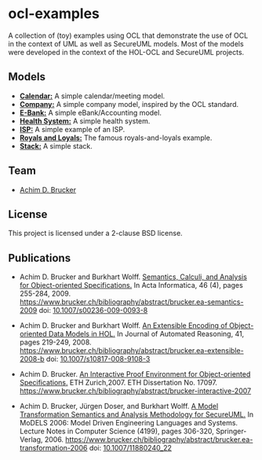 # ocl-examples
A collection of (toy) examples using OCL that demonstrate the use of
OCL in the context of UML as well as SecureUML models. Most of the
models were developed in the context of the HOL-OCL and SecureUML 
projects.

## Models
* **[Calendar:](./calendar)** A simple calendar/meeting model.
* **[Company:](./company)** A simple company model, inspired by the OCL standard.
* **[E-Bank:](./ebank)** A simple eBank/Accounting model.
* **[Health System:](./health_system)** A simple health system.
* **[ISP:](./isp)** A simple example of an ISP.
* **[Royals and Loyals:](./royals_and_loyals)** The famous royals-and-loyals example.
* **[Stack:](./stack)** A simple stack.

## Team
* [Achim D. Brucker](http://www.brucker.ch/)

## License
This project is licensed under a 2-clause BSD license. 

## Publications
* Achim D. Brucker and Burkhart Wolff. [Semantics, Calculi, and Analysis
  for Object-oriented Specifications.](https://www.brucker.ch/bibliography/download/2009/brucker.ea-semantics-2009.pdf)
  In Acta Informatica, 46 (4), pages 255-284, 2009.
  https://www.brucker.ch/bibliography/abstract/brucker.ea-semantics-2009
  doi:
  [10.1007/s00236-009-0093-8](http://dx.doi.org/10.1007/s00236-009-0093-8)

* Achim D. Brucker and Burkhart Wolff. [An Extensible Encoding of Object-oriented
  Data Models in HOL.](https://www.brucker.ch/bibliography/download/2008/brucker.ea-extensible-2008-b.pdf) In Journal of Automated
  Reasoning, 41, pages 219-249, 2008.
  https://www.brucker.ch/bibliography/abstract/brucker.ea-extensible-2008-b
  doi: [10.1007/s10817-008-9108-3](https://dx.doi.org/10.1007/s10817-008-9108-3) 

* Achim D. Brucker. [An Interactive Proof Environment for
  Object-oriented Specifications.](https://www.brucker.ch/bibliography/download/2007/brucker-interactive-2007.pdf)
  ETH Zurich,2007. ETH Dissertation
  No. 17097.
  https://www.brucker.ch/bibliography/abstract/brucker-interactive-2007

* Achim D. Brucker, Jürgen Doser, and Burkhart Wolff. [A Model
  Transformation Semantics and Analysis Methodology for SecureUML.](https://www.brucker.ch/bibliography/download/2006/brucker.ea-transformation-2006.pdf) In
  MoDELS 2006: Model Driven Engineering Languages and Systems. Lecture
  Notes in Computer Science (4199), pages 306-320,
  Springer-Verlag, 2006.
  https://www.brucker.ch/bibliography/abstract/brucker.ea-transformation-2006
  doi: [10.1007/11880240_22](http://dx.doi.org/10.1007/11880240_22) 
